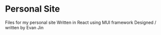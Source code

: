 # Personal Site

Files for my personal site
Written in React using MUI framework
Designed / written by Evan Jin